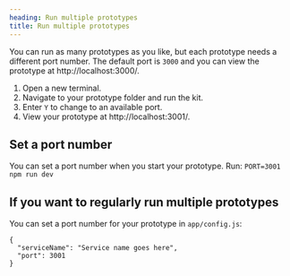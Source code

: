 ```yaml
---
heading: Run multiple prototypes
title: Run multiple prototypes
---
```


You can run as many prototypes as you like, but each prototype needs a different port number. The default port is `3000` and you can view the prototype at http://localhost:3000/.

1. Open a new terminal. 
2. Navigate to your prototype folder and run the kit.
3. Enter `Y` to change to an available port.
4. View your prototype at http://localhost:3001/. 

## Set a port number
You can set a port number when you start your prototype. Run:
`PORT=3001 npm run dev`

## If you want to regularly run multiple prototypes
You can set a port number for your prototype in `app/config.js`:

```
{
  "serviceName": "Service name goes here",
  "port": 3001
}
```